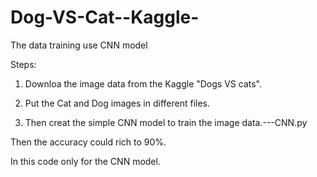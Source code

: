 # Dog-VS-Cat--Kaggle-
The data training use CNN model

Steps:

1. Downloa the image data from the Kaggle "Dogs VS cats".

2. Put the Cat and Dog images in different files.

3. Then creat the simple CNN model to train the image data.---CNN.py

Then the accuracy could rich to 90%.

In this code only for the CNN model.
